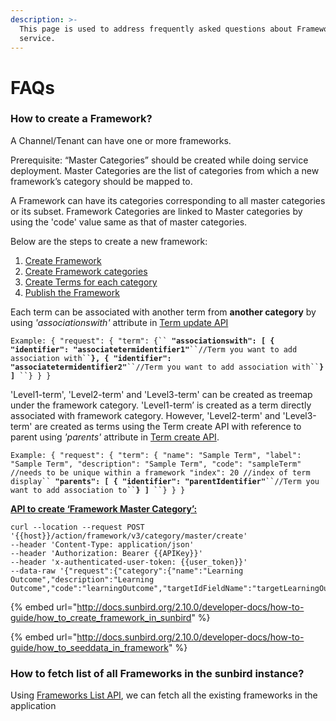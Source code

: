 ```yaml
---
description: >-
  This page is used to address frequently asked questions about Framework
  service.
---
```


# FAQs

### **How to create a Framework?**

A Channel/Tenant can have one or more frameworks.

Prerequisite: “Master Categories” should be created while doing service deployment. Master Categories are the list of categories from which a new framework’s category should be mapped to.

A Framework can have its categories corresponding to all master categories or its subset. Framework Categories are linked to Master categories by using the 'code' value same as that of master categories.

Below are the steps to create a new framework:

1. [Create Framework](https://documenter.getpostman.com/view/25463377/2s8ZDa32ay#1114f15b-a5af-44bc-a390-004b35d25efd)
2. [Create Framework categories](https://documenter.getpostman.com/view/25463377/2s8ZDa32ay#7b07da54-506c-410e-a263-63d3b5522f38)
3. [Create Terms for each category](https://documenter.getpostman.com/view/25463377/2s8ZDa32ay#43c4fb52-a4d6-486c-beec-6c262571bf4a)
4. [Publish the Framework](https://documenter.getpostman.com/view/25463377/2s8ZDa32ay#eb30e906-51f6-4aa1-9161-0a58b0c2126e)

Each term can be associated with another term from **another category** by using _'associationswith'_ attribute in [Term update API](https://documenter.getpostman.com/view/25463377/2s8ZDa32ay#f16ade99-c9cd-4055-a251-5d8c996e3258)

`Example: { "request": { "term": {`` `**`"associationswith": [ { "identifier": "associatetermidentifier1"`**` ``//Term you want to add association with`` `**`}, { "identifier": "associatetermidentifier2"`**` ``//Term you want to add association with`` `**`} ]`**` ``} } }`

'Level1-term', 'Level2-term' and 'Level3-term' can be created as treemap under the framework category. 'Level1-term’ is created as a term directly associated with framework category. However, 'Level2-term' and 'Level3-term' are created as terms using the Term create API with reference to parent using _'parents'_ attribute in [Term create API](https://documenter.getpostman.com/view/25463377/2s8ZDa32ay#43c4fb52-a4d6-486c-beec-6c262571bf4a).

`Example: { "request": { "term": { "name": "Sample Term", "label": "Sample Term", "description": "Sample Term", "code": "sampleTerm" //needs to be unique within a framework "index": 20 //index of term display`` `**`"parents": [ { "identifier": "parentIdentifier"`**` ``//Term you want to add association to`` `**`} ]`**` ``} } }`

[**API to create ‘Framework Master Category’:**](https://documenter.getpostman.com/view/25463377/2s8ZDa32ay#2985d446-cd84-497a-b7dd-d965be66c6bf)

```
curl --location --request POST '{{host}}/action/framework/v3/category/master/create'
--header 'Content-Type: application/json'
--header 'Authorization: Bearer {{APIKey}}'
--header 'x-authenticated-user-token: {{user_token}}'
--data-raw '{"request":{"category":{"name":"Learning Outcome","description":"Learning Outcome","code":"learningOutcome","targetIdFieldName":"targetLearningOutcomeIds","searchLabelFieldName":"se_learningOutcomes","searchIdFieldName":"se_learningOutcomeIds","orgIdFieldName":"learningOutcomeIds"}}}'
```



{% embed url="http://docs.sunbird.org/2.10.0/developer-docs/how-to-guide/how_to_create_framework_in_sunbird" %}

{% embed url="http://docs.sunbird.org/2.10.0/developer-docs/how-to-guide/how_to_seeddata_in_framework" %}

### How to fetch list of all Frameworks in the sunbird instance?

Using [Frameworks List API](https://documenter.getpostman.com/view/25463377/2s8ZDa32ay#728e3b5e-18ab-4a14-8b54-b4ab9ed4eb90), we can fetch all the existing frameworks in the application

